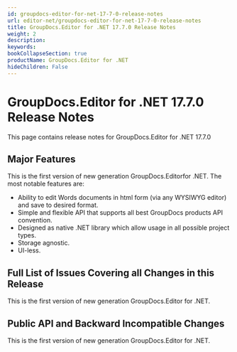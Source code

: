 ```yaml
---
id: groupdocs-editor-for-net-17-7-0-release-notes
url: editor-net/groupdocs-editor-for-net-17-7-0-release-notes
title: GroupDocs.Editor for .NET 17.7.0 Release Notes
weight: 2
description: 
keywords: 
bookCollapseSection: true
productName: GroupDocs.Editor for .NET
hideChildren: False
---
```


# GroupDocs.Editor for .NET 17.7.0 Release Notes

This page contains release notes for GroupDocs.Editor for .NET 17.7.0

## Major Features

This is the first version of new generation GroupDocs.Editorfor .NET. The most notable features are:

*   Ability to edit Words documents in html form (via any WYSIWYG editor) and save to desired format.
*   Simple and flexible API that supports all best GroupDocs products API convention.
*   Designed as native .NET library which allow usage in all possible project types.
*   Storage agnostic.
*   UI-less.

## Full List of Issues Covering all Changes in this Release

This is the first version of new generation GroupDocs.Editor for .NET. 

## Public API and Backward Incompatible Changes

This is the first version of new generation GroupDocs.Editor for .NET.

